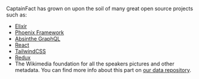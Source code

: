 CaptainFact has grown on upon the soil of many great open source projects such as:

- [Elixir](https://elixir-lang.org)
- [Phoenix Framework](https://github.com/phoenixframework/phoenix)
- [Absinthe GraphQL](https://github.com/absinthe-graphql/absinthe)
- [React](https://facebook.github.io/react/)
- [TailwindCSS](https://tailwindcss.com/)
- [Redux](http://redux.js.org/)
- The Wikimedia foundation for all the speakers pictures and other metadata. You can find more
  info about this part on [our data repository](https://github.com/CaptainFact/captain-fact-data).
